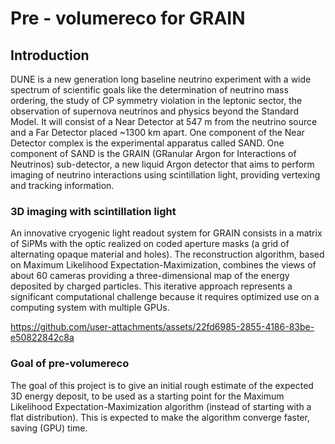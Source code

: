 # Pre - volumereco for GRAIN
## Introduction
DUNE is a new generation long baseline neutrino experiment with a wide spectrum of scientific goals like the determination of neutrino mass ordering, the study of CP symmetry violation in the leptonic sector, the observation of supernova neutrinos and physics beyond the Standard Model. It will consist of a Near Detector at 547 m from the neutrino source and a Far Detector placed ~1300 km apart. One component of the Near Detector complex is the experimental apparatus called SAND. One component of SAND is the GRAIN (GRanular Argon for Interactions of Neutrinos) sub-detector, a new liquid Argon detector that aims to perform imaging of neutrino interactions using scintillation light, providing vertexing and tracking information.

### 3D imaging with scintillation light
An innovative cryogenic light readout system for GRAIN consists in a matrix of SiPMs with the optic realized on coded aperture masks (a grid of alternating opaque material and holes). The reconstruction algorithm, based on Maximum Likelihood Expectation-Maximization, combines the views of about 60 cameras providing a three-dimensional map of the energy deposited by charged particles. This iterative approach represents a significant computational challenge because it requires optimized use on a computing system with multiple GPUs.

https://github.com/user-attachments/assets/22fd6985-2855-4186-83be-e50822842c8a

### Goal of pre-volumereco
The goal of this project is to give an initial rough estimate of the expected 3D energy deposit, to be used as a starting point for the Maximum Likelihood Expectation-Maximization algorithm (instead of starting with a flat distribution). This is expected to make the algorithm converge faster, saving (GPU) time.

